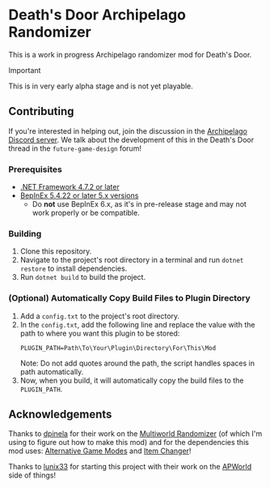 # Death's Door Archipelago Randomizer

This is a work in progress Archipelago randomizer mod for Death's Door.

> [!IMPORTANT]
> This is in very early alpha stage and is not yet playable.

## Contributing

If you're interested in helping out, join the discussion in the [Archipelago Discord server](https://discord.com/invite/8Z65BR2).
We talk about the development of this in the Death's Door thread in the `future-game-design` forum!

### Prerequisites
- [.NET Framework 4.7.2 or later](https://dotnet.microsoft.com/en-us/download/dotnet-framework)
- [BepInEx 5.4.22 or later 5.x versions](https://github.com/bepinex/bepinex/releases/latest)
  - Do **not** use BepInEx 6.x, as it's in pre-release stage and may not work properly or be compatible.

### Building
1. Clone this repository.
2. Navigate to the project's root directory in a terminal and run `dotnet restore` to install dependencies.
3. Run `dotnet build` to build the project.

### (Optional) Automatically Copy Build Files to Plugin Directory
1. Add a `config.txt` to the project's root directory.
2. In the `config.txt`, add the following line and replace the value with the path to where you want this plugin to be stored:
    ```plaintext
    PLUGIN_PATH=Path\To\Your\Plugin\Directory\For\This\Mod
    ```
    Note: Do not add quotes around the path, the script handles spaces in path automatically.
3. Now, when you build, it will automatically copy the build files to the `PLUGIN_PATH`.

## Acknowledgements

Thanks to [dpinela](https://github.com/dpinela) for their work on the
[Multiworld Randomizer](https://github.com/dpinela/DeathsDoor.Randomizer)
(of which I'm using to figure out how to make this mod) and for the dependencies this mod uses:
[Alternative Game Modes](https://github.com/dpinela/DeathsDoor.AlternativeGameModes) and
[Item Changer](https://github.com/dpinela/DeathsDoor.ItemChanger)!

Thanks to [lunix33](https://github.com/lunix33) for starting this project with their work on the
[APWorld](https://github.com/lunix33/Archipelago_DeathsDoor/tree/deaths-door/worlds/deaths_door) side of things!